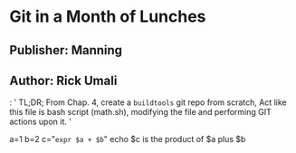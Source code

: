 # Git in a Month of Lunches
## Publisher: Manning
## Author: Rick Umali

: '
TL;DR; 
	From Chap. 4, create a `buildtools` git repo from scratch, 
	Act like this file is bash script (math.sh), modifying the file
	and performing GIT actions upon it.
'

a=1
b=2
c="`expr $a + $b`"
echo $c is the product of $a plus $b
